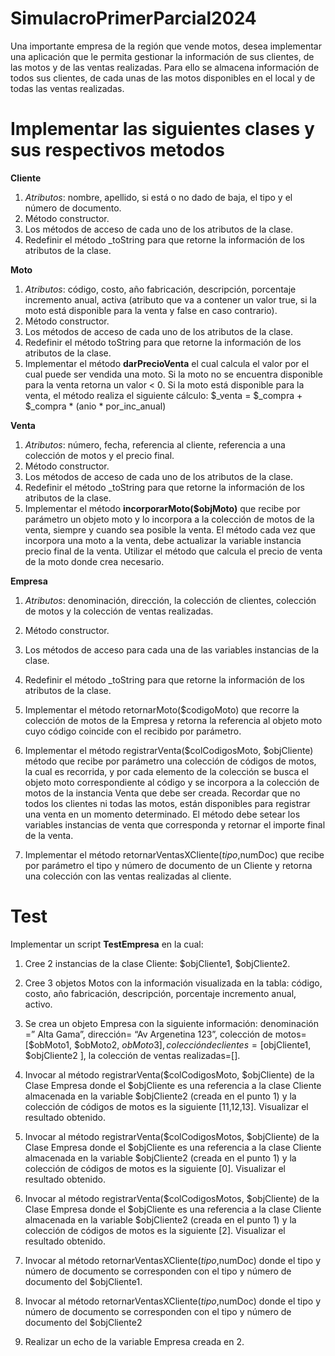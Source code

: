 # SimulacroPrimerParcial2024

Una importante empresa de la región que vende motos, desea implementar una aplicación que le permita
gestionar la información de sus clientes, de las motos y de las ventas realizadas. Para ello se almacena
información de todos sus clientes, de cada unas de las motos disponibles en el local y de todas las ventas
realizadas.

# Implementar las siguientes clases y sus respectivos metodos
**Cliente**
1. *Atributos*:  nombre, apellido, si está o no dado de baja, el tipo y el número de documento.
2. Método constructor.
3. Los métodos de acceso de cada uno de los atributos de la clase.
4. Redefinir el método _toString para que retorne la información de los atributos de la clase.

**Moto**
1. *Atributos*: código, costo, año fabricación, descripción, porcentaje incremento anual, activa (atributo que va a contener un valor true, si la moto está disponible para la
venta y false en caso contrario).
2. Método constructor.
3. Los métodos de acceso de cada uno de los atributos de la clase.
4. Redefinir el método toString para que retorne la información de los atributos de la clase.
5. Implementar el método **darPrecioVenta** el cual calcula el valor por el cual puede ser vendida una moto. Si la moto no se encuentra disponible para la venta retorna un valor < 0. Si la moto está disponible para
la venta, el método realiza el siguiente cálculo:
$_venta = $_compra + $_compra * (anio * por_inc_anual)

**Venta**
1. *Atributos*: número, fecha, referencia al cliente, referencia a una colección de motos y el precio final.
2. Método constructor.
3. Los métodos de acceso de cada uno de los atributos de la clase.
4. Redefinir el método _toString para que retorne la información de los atributos de la clase.
5. Implementar el método **incorporarMoto($objMoto)** que recibe por parámetro un objeto moto y lo incorpora a la colección de motos de la venta, siempre y cuando sea posible la venta. El método cada vez que incorpora una moto a la venta, debe actualizar la variable instancia precio final de la venta. Utilizar el método que calcula el precio de venta de la moto donde crea necesario.

**Empresa**
1. *Atributos*: denominación, dirección, la colección de clientes, colección de motos y la colección de ventas realizadas.
2. Método constructor.
3. Los métodos de acceso para cada una de las variables instancias de la clase.
4. Redefinir el método _toString para que retorne la información de los atributos de la clase.

5. Implementar el método retornarMoto($codigoMoto) que recorre la colección de motos de la Empresa y retorna la referencia al objeto moto cuyo código coincide con el recibido por parámetro.

6. Implementar el método registrarVenta($colCodigosMoto, $objCliente) método que recibe por parámetro una colección de códigos de motos, la cual es recorrida, y por cada elemento de la colección  se busca el objeto moto correspondiente al código y se incorpora a la colección de motos de la instancia Venta que debe ser creada. Recordar que no todos los clientes ni todas las motos, están disponibles para registrar una venta en un momento determinado.
El método debe setear los variables instancias de venta que corresponda y retornar el importe final de la
venta.

7. Implementar el método retornarVentasXCliente($tipo,$numDoc) que recibe por parámetro el tipo y número de documento de un Cliente y retorna una colección con las ventas realizadas al cliente.

# Test
Implementar un script **TestEmpresa** en la cual:
1. Cree 2 instancias de la clase Cliente: $objCliente1, $objCliente2.

2. Cree 3 objetos Motos con la información visualizada en la tabla: código, costo, año fabricación,
descripción, porcentaje incremento anual, activo.

4. Se crea un objeto Empresa con la siguiente información: denominación =” Alta Gama”, dirección= “Av Argenetina 123”, colección de motos= [$obMoto1, $obMoto2, $obMoto3] , colección de clientes = [$objCliente1, $objCliente2 ], la colección de ventas realizadas=[].

5. Invocar al método registrarVenta($colCodigosMoto, $objCliente) de la Clase Empresa donde el $objCliente es una referencia a la clase Cliente almacenada en la variable $objCliente2 (creada en el punto 1) y la colección de códigos de motos es la siguiente [11,12,13]. Visualizar el resultado obtenido.

6. Invocar al método registrarVenta($colCodigosMotos, $objCliente) de la Clase Empresa donde el $objCliente es una referencia a la clase Cliente almacenada en la variable $objCliente2 (creada en el punto 1) y la colección de códigos de motos es la siguiente [0]. Visualizar el resultado obtenido.

7. Invocar al método registrarVenta($colCodigosMotos, $objCliente) de la Clase Empresa donde el $objCliente es una referencia a la clase Cliente almacenada en la variable $objCliente2 (creada en el punto 1) y la colección de códigos de motos es la siguiente [2]. Visualizar el resultado obtenido.

8. Invocar al método retornarVentasXCliente($tipo,$numDoc) donde el tipo y número de documento se corresponden con el tipo y número de documento del $objCliente1.

9. Invocar al método retornarVentasXCliente($tipo,$numDoc) donde el tipo y número de documento se corresponden con el tipo y número de documento del $objCliente2

10. Realizar un echo de la variable Empresa creada en 2.